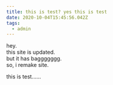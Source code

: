 ```yaml
---
title: this is test? yes this is test
date: 2020-10-04T15:45:56.042Z
tags:
  - admin
---
```

hey.  
this site is updated.  
but it has baggggggg.  
so, i remake site.  

this is test......
